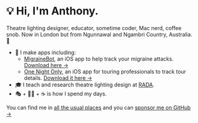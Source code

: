 # 💡 Hi, I'm Anthony.
Theatre lighting designer, educator, sometime coder, Mac nerd, coffee snob. Now in London but from Ngunnawal and Ngambri Country, Australia. 🐨

* 🤖 I make apps including:
	* [MigraineBot](https://codebyanthony.com/migrainebot), an iOS app to help track your migraine attacks. [Download here →](https://apple.co/3eIpkY1)
	* [One Night Only](https://codebyanthony.com/onenightonly), an iOS app for touring professionals to track tour details. [Download it here →](https://apple.co/3zepvDU)
* 🎓 I teach and research theatre lighting design at [RADA](https://www.rada.ac.uk/about-us/technical-theatre-arts-teaching-staff/anthony-arblaster/).
* 🎭 + 🧑‍💻 + ☕ is how I spend my days.

You can find me in [all the usual places](https://anthonyarblaster.com/linktree) and you can [sponsor me on GitHub →](https://github.com/sponsors/aarblaster)


